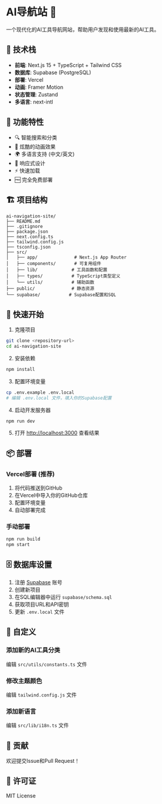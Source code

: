 # AI导航站 🤖

一个现代化的AI工具导航网站，帮助用户发现和使用最新的AI工具。

## 🚀 技术栈

- **前端**: Next.js 15 + TypeScript + Tailwind CSS
- **数据库**: Supabase (PostgreSQL)
- **部署**: Vercel
- **动画**: Framer Motion
- **状态管理**: Zustand
- **多语言**: next-intl

## 🌟 功能特性

- 🔍 智能搜索和分类
- 🎨 炫酷的动画效果
- 🌍 多语言支持 (中文/英文)
- 📱 响应式设计
- ⚡ 快速加载
- 🆓 完全免费部署

## 🏗️ 项目结构

```
ai-navigation-site/
├── README.md
├── .gitignore
├── package.json
├── next.config.ts
├── tailwind.config.js
├── tsconfig.json
├── src/
│   ├── app/              # Next.js App Router
│   ├── components/       # 可复用组件
│   ├── lib/             # 工具函数和配置
│   ├── types/           # TypeScript类型定义
│   └── utils/           # 辅助函数
├── public/              # 静态资源
└── supabase/           # Supabase配置和SQL
```

## 🚀 快速开始

1. 克隆项目
```bash
git clone <repository-url>
cd ai-navigation-site
```

2. 安装依赖
```bash
npm install
```

3. 配置环境变量
```bash
cp .env.example .env.local
# 编辑 .env.local 文件，填入你的Supabase配置
```

4. 启动开发服务器
```bash
npm run dev
```

5. 打开 [http://localhost:3000](http://localhost:3000) 查看结果

## 📦 部署

### Vercel部署 (推荐)

1. 将代码推送到GitHub
2. 在Vercel中导入你的GitHub仓库
3. 配置环境变量
4. 自动部署完成

### 手动部署

```bash
npm run build
npm start
```

## 🗄️ 数据库设置

1. 注册 [Supabase](https://supabase.com) 账号
2. 创建新项目
3. 在SQL编辑器中运行 `supabase/schema.sql`
4. 获取项目URL和API密钥
5. 更新 `.env.local` 文件

## 🎨 自定义

### 添加新的AI工具分类
编辑 `src/utils/constants.ts` 文件

### 修改主题颜色
编辑 `tailwind.config.js` 文件

### 添加新语言
编辑 `src/lib/i18n.ts` 文件

## 🤝 贡献

欢迎提交Issue和Pull Request！

## 📄 许可证

MIT License